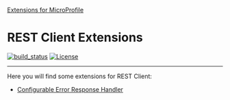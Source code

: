 [Extensions for MicroProfile](https://www.microprofile-ext.org/)

# REST Client Extensions

[![build_status](https://travis-ci.com/microprofile-extensions/restclient-ext.svg?branch=master)](https://travis-ci.com/microprofile-extensions/restclient-ext)
[![License](https://img.shields.io/badge/license-Apache%202-blue.svg)](https://github.com/microprofile-extensions/restclient-ext/blob/master/LICENSE)
___________
Here you will find some extensions for REST Client:

* [Configurable Error Response Handler](https://github.com/microprofile-extensions/restclient-ext/blob/master/configurable-errorresponse-handler/README.md)
